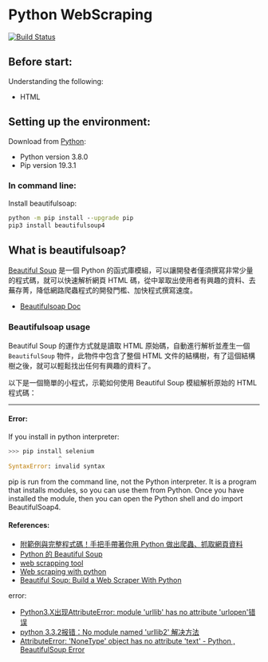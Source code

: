 # Python WebScraping

[![Build Status](https://travis-ci.org/joemccann/dillinger.svg?branch=master)](https://travis-ci.org/joemccann/dillinger)

## Before start:
Understanding the following:
 - HTML 
## Setting up the environment: 

Download from [Python](https://www.python.org/downloads/):

- Python version 3.8.0
- Pip version 19.3.1

### In command line:
Install beautifulsoap:
```cmd
python -m pip install --upgrade pip
pip3 install beautifulsoup4
```

## What is beautifulsoap?
[Beautiful Soup](https://www.crummy.com/software/BeautifulSoup/) 是一個 Python 的函式庫模組，可以讓開發者僅須撰寫非常少量的程式碼，就可以快速解析網頁 HTML 碼，從中翠取出使用者有興趣的資料、去蕪存菁，降低網路爬蟲程式的開發門檻、加快程式撰寫速度。
- [Beautifulsoap Doc](https://www.crummy.com/software/BeautifulSoup/bs4/doc/)
### Beautifulsoap usage
Beautiful Soup 的運作方式就是讀取 HTML 原始碼，自動進行解析並產生一個 `BeautifulSoup` 物件，此物件中包含了整個 HTML 文件的結構樹，有了這個結構樹之後，就可以輕鬆找出任何有興趣的資料了。

以下是一個簡單的小程式，示範如何使用 Beautiful Soup 模組解析原始的 HTML 程式碼：


-------- 
#### Error: 
If you install in python interpreter:
```python 
>>> pip install selenium
              ^
SyntaxError: invalid syntax
```
pip is run from the command line, not the Python interpreter. It is a program that installs modules, so you can use them from Python. Once you have installed the module, then you can open the Python shell and do import BeautifulSoap4.
#### References: 
- [附範例與完整程式碼！手把手帶著你用 Python 做出爬蟲、抓取網頁資料](https://buzzorange.com/techorange/2017/08/04/python-scraping/)
- [Python 的 Beautiful Soup](https://blog.gtwang.org/programming/python-beautiful-soup-module-scrape-web-pages-tutorial/)
- [web scrapping tool](https://www.scraperapi.com/blog/the-10-best-web-scraping-tools) 
- [Web scraping with python](https://www.edureka.co/blog/web-scraping-with-python/)
- [Beautiful Soup: Build a Web Scraper With Python](https://realpython.com/beautiful-soup-web-scraper-python/)

error: 
- [Python3.X出现AttributeError: module 'urllib' has no attribute 'urlopen'错误](https://blog.csdn.net/john_bian/article/details/68059250)
- [python 3.3.2报错：No module named 'urllib2' 解决方法](https://blog.csdn.net/hacker_Lees/article/details/77866338) 
- [AttributeError: 'NoneType' object has no attribute 'text' - Python , BeautifulSoup Error](https://stackoverflow.com/questions/41318740/attributeerror-nonetype-object-has-no-attribute-text-python-beautifulso)
